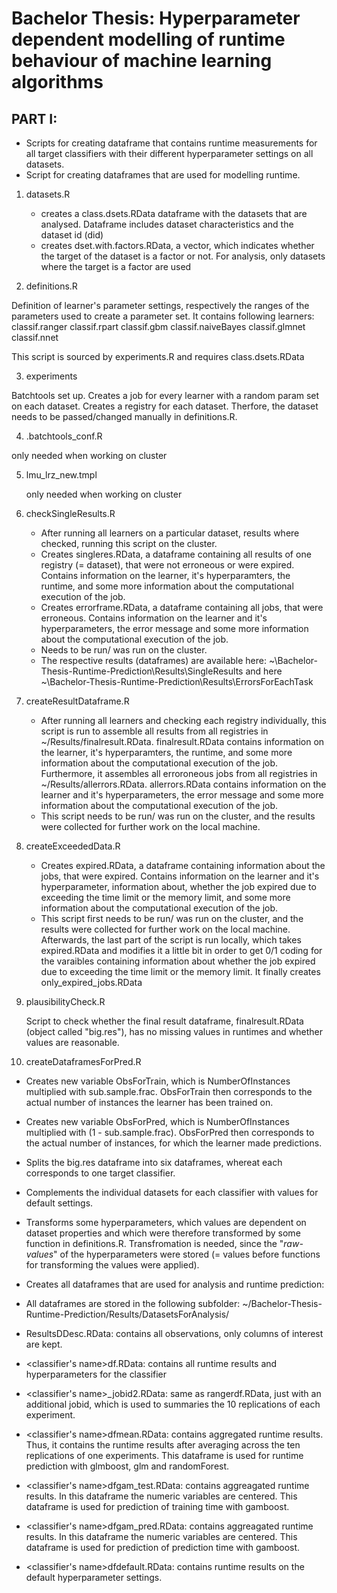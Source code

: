 # Bachelor Thesis: Hyperparameter dependent modelling of runtime behaviour of machine learning algorithms
## PART I: 

* Scripts for creating dataframe that contains runtime measurements for all target classifiers with their different hyperparameter settings on all datasets.
* Script for creating dataframes that are used for modelling runtime.


1. datasets.R
   
   * creates a class.dsets.RData dataframe with the datasets that are analysed. Dataframe includes dataset characteristics and the dataset id (did)
   * creates dset.with.factors.RData, a vector, which indicates whether the target of the dataset is a factor or not. For analysis, only datasets where the target is a factor are used

2. definitions.R

  Definition of learner's parameter settings, respectively the ranges of the parameters used to create a parameter set.
  It contains following learners:
  classif.ranger
  classif.rpart
  classif.gbm
  classif.naiveBayes
  classif.glmnet
  classif.nnet

  This script is sourced by experiments.R and requires class.dsets.RData


3. experiments

  Batchtools set up. Creates a job for every learner with a random param set on each dataset.
  Creates a registry for each dataset. Therfore, the dataset needs to be passed/changed manually in definitions.R.
  
4. .batchtools_conf.R

  only needed when working on  cluster
  

5. lmu_lrz_new.tmpl

   only needed when working on cluster

6. checkSingleResults.R

   * After running all learners on a particular dataset, results where checked, running this script on the cluster.
   * Creates singleres.RData, a dataframe containing all results of one registry (= dataset), that were not erroneous 
   or were expired. Contains information on the learner, it's hyperparamters, the runtime, and some more information 
   about the computational execution of the job.
   * Creates errorframe.RData, a dataframe containing all jobs, that were erroneous. Contains information on the learner and
   it's hyperparameters, the error message and some more information about the computational execution of the job.
   * Needs to be run/ was run on the cluster.
   * The respective results (dataframes) are available here: ~\Bachelor-Thesis-Runtime-Prediction\Results\SingleResults and here
   ~\Bachelor-Thesis-Runtime-Prediction\Results\ErrorsForEachTask

7. createResultDataframe.R

   * After running all learners and checking each registry individually, this script is run to assemble all results from all registries in  ~/Results/finalresult.RData. finalresult.RData contains information on the learner, it's hyperparamters, the runtime, and some more information about the computational execution of the job. Furthermore, it assembles all erroroneous jobs from all registries in ~/Results/allerrors.RData. allerrors.RData contains information on the learner and
   it's hyperparameters, the error message and some more information about the computational execution of the job.
   * This script needs to be run/ was run on the cluster, and the results were collected for further work on the local machine.

8. createExceededData.R

   * Creates expired.RData, a dataframe containing information about the jobs, that were expired. Contains information on the
   learner and it's hyperparameter, information about, whether the job expired due to exceeding the time limit or the
   memory limit, and some more information about the computational execution of the job.
   * This script first needs to be run/ was run on the cluster, and the results were collected for further work on the local machine.
   Afterwards, the last part of the script is run locally, which takes expired.RData and modifies it a little bit in order to get
   0/1 coding for the varaibles containing information about whether the job expired due to exceeding the time limit or the
   memory limit. It finally creates only\_expired\_jobs.RData

9. plausibilityCheck.R

   Script to check whether the final result dataframe, finalresult.RData (object called "big.res"), has no missing values in runtimes
   and whether values are reasonable.

10. createDataframesForPred.R

   * Creates new variable ObsForTrain, which is NumberOfInstances multiplied with sub.sample.frac. ObsForTrain then corresponds
   to the actual number of instances the learner has been trained on.
   * Creates new variable ObsForPred, which is NumberOfInstances multiplied with (1 - sub.sample.frac). ObsForPred then corresponds to the actual number of instances, for which the learner made predictions.
   * Splits the big.res dataframe into six dataframes, whereat each corresponds to one target classifier.  
   * Complements the individual datasets for each classifier with values for default settings.
   * Transforms some hyperparameters, which values are dependent on dataset properties and which were therefore transformed by some function in definitions.R. Transfromation is needed, since the "*raw-values*" of the hyperparameters were stored (= values before functions for transforming the values were applied).
   
   * Creates all dataframes that are used for analysis and runtime prediction:
   * All dataframes are stored in the following subfolder: ~/Bachelor-Thesis-Runtime-Prediction/Results/DatasetsForAnalysis/
   * ResultsDDesc.RData: contains all observations, only columns of interest are kept.
   * \<classifier's name\>df.RData: contains all runtime results and hyperparameters for the classifier
   * \<classifier's name\>_jobid2.RData: same as rangerdf.RData, just with an additional jobid, which is used to summaries the 10 replications of each experiment.
   * \<classifier's name\>dfmean.RData: contains aggregated runtime results. Thus, it contains the runtime results after averaging across the ten replications of one experiments. This dataframe is used for runtime prediction with glmboost, glm and randomForest.
   * \<classifier's name\>dfgam_test.RData: contains aggreagated runtime results. In this dataframe the numeric variables are centered. This dataframe is used for prediction of training time with gamboost.
   * \<classifier's name\>dfgam_pred.RData: contains aggreagated runtime results. In this dataframe the numeric variables are centered. This dataframe is used for prediction of prediction time with gamboost.
   * \<classifier's name\>dfdefault.RData: contains runtime results on the default hyperparameter settings.

   
   


